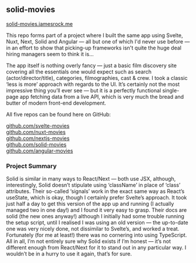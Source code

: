 ## solid-movies

[solid-movies.jamesrock.me](https://solid-movies.jamesrock.me)

This repo forms part of a project where I built the same app using Svelte, Nuxt, Next, Solid and Angular — all but one of which I'd never use before — in an effort to show that picking-up frameworks isn't quite the huge deal hiring managers seem to think it is...

The app itself is nothing overly fancy — just a basic film discovery site covering all the essentials one would expect such as search (actor/director/title), categories, filmographies, cast & crew. I took a classic ‘less is more’ approach with regards to the UI. It’s certainly not the most impressive thing you’ll ever see — but it is a perfectly functional single-page app fetching data from a live API, which is very much the bread and butter of modern front-end development.

All five repos can be found here on GitHub:

[github.com/svelte-movies](https://github.com/jamesrock/svelte-movies)  
[github.com/nuxt-movies](https://github.com/jamesrock/nuxt-movies)  
[github.com/nextjs-movies](https://github.com/jamesrock/nextjs-movies)  
[github.com/solid-movies](https://github.com/jamesrock/solid-movies)  
[github.com/angular-movies](https://github.com/jamesrock/angular-movies)  

### Project Summary

Solid is similar in many ways to React/Next — both use JSX, although, interestingly, Solid doesn’t stipulate using ‘className’ in place of ‘class’ attributes. Their so-called ‘signals’ work in the exact same way as React’s useState, which is okay, though I certainly prefer Svelte’s approach. It took just half a day to get this version of the app up and running (I actually managed two in one day!) and I found it very easy to grasp. Their docs are solid (the new ones anyway!) although I initially had some trouble running the setup script, until I realised I was using an old version — the up-to-date one was very nicely done, not dissimilar to Svelte’s, and worked a treat. Fortunately (for me at least!) there was no cornering into using TypeScript. All in all, I’m not entirely sure why Solid exists if I’m honest — it’s not different enough from React/Next for it to stand out in any particular way. I wouldn’t be in a hurry to use it again, that’s for sure.
